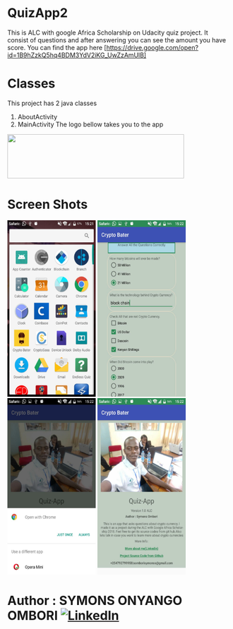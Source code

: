 # QuizApp2
This is ALC with google Africa Scholarship on Udacity quiz project.
It consist of questions and after answering you can see the amount you have score.
You can find the app here [https://drive.google.com/open?id=1B9hZzkQ5hq4BDM3YdV2iKG_UwZzAmUlB]

# Classes
This project has 2 java classes
1. AboutActivity
2. MainActivity
The logo bellow takes you to the app

[<img src="https://images.indianexpress.com/2017/01/google-drive-logo-759.jpg" width="400" height="100">](https://drive.google.com/open?id=1B9hZzkQ5hq4BDM3YdV2iKG_UwZzAmUlB)

# Screen Shots

<img src="Screen Sorts/one.jpeg" width="200" height="400"/>

<img src="Screen Sorts/two.jpeg" width="200" height="400"/>

<img src="Screen Sorts/three.jpeg" width="200" height="400"/>

<img src="Screen Sorts/four.jpeg" width="200" height="400"/>

# Author : SYMONS ONYANGO OMBORI [![LinkedIn](http://www.fftimes.com/sites/all/modules/socialmedia/icons/levelten/glossy/32x32/linkedin.png)](http://www.linkedin.com/in/symonsss)
